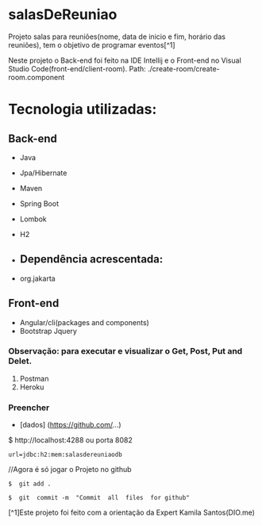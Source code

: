 # salasDeReuniao
Projeto salas para reuniões(nome, data de inicio e fim, horário das reuniões), tem o objetivo de programar eventos[^1]

Neste projeto o Back-end foi feito na IDE Intellij e o Front-end no Visual Studio Code(front-end/client-room).
Path: ./create-room/create-room.component

#  Tecnologia  utilizadas:
##  Back-end
-  Java  
-  Jpa/Hibernate
-  Maven
-  Spring Boot
-  Lombok
-  H2

-  ##  Dependência acrescentada:
-  org.jakarta

## Front-end
 - Angular/cli(packages and components)
 - Bootstrap Jquery

###  Observação: para executar e visualizar o Get, Post, Put and Delet.
1. Postman
2. Heroku

### Preencher
* [dados] (https://github.com/...)

$  http://localhost:4288  ou
porta 8082
```
url=jdbc:h2:mem:salasdereuniaodb
```

//Agora  é só jogar  o  Projeto  no  github
```
$  git add .   
```
 
```
$  git  commit -m  "Commit  all  files  for github"
```

[^1]Este projeto foi feito com a orientação da Expert Kamila Santos(DIO.me)
